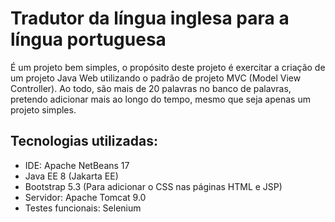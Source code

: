 # Tradutor da língua inglesa para a língua portuguesa

É um projeto bem simples, o propósito deste projeto é exercitar a criação de um projeto Java Web utilizando o padrão de projeto MVC (Model View Controller). Ao todo, são mais de 20 palavras no banco de palavras, pretendo adicionar mais ao longo do tempo, mesmo que seja apenas um projeto simples.

## Tecnologias utilizadas:

* IDE: Apache NetBeans 17
* Java EE 8 (Jakarta EE)
* Bootstrap 5.3 (Para adicionar o CSS nas páginas HTML e JSP)
* Servidor: Apache Tomcat 9.0
* Testes funcionais: Selenium
